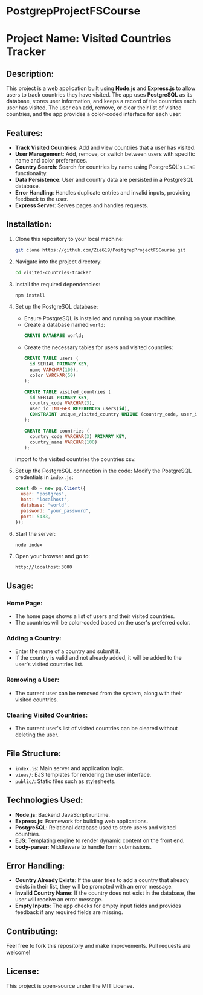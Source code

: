 # PostgrepProjectFSCourse
# Project Name: **Visited Countries Tracker**

## Description:
This project is a web application built using **Node.js** and **Express.js** to allow users to track countries they have visited. The app uses **PostgreSQL** as its database, stores user information, and keeps a record of the countries each user has visited. The user can add, remove, or clear their list of visited countries, and the app provides a color-coded interface for each user.

## Features:
- **Track Visited Countries**: Add and view countries that a user has visited.
- **User Management**: Add, remove, or switch between users with specific name and color preferences.
- **Country Search**: Search for countries by name using PostgreSQL's `LIKE` functionality.
- **Data Persistence**: User and country data are persisted in a PostgreSQL database.
- **Error Handling**: Handles duplicate entries and invalid inputs, providing feedback to the user.
- **Express Server**: Serves pages and handles requests.

## Installation:
1. Clone this repository to your local machine:
    ```bash
    git clone https://github.com/Zie619/PostgrepProjectFSCourse.git
    ```
   
2. Navigate into the project directory:
    ```bash
    cd visited-countries-tracker
    ```

3. Install the required dependencies:
    ```bash
    npm install
    ```

4. Set up the PostgreSQL database:
    - Ensure PostgreSQL is installed and running on your machine.
    - Create a database named `world`:
      ```sql
      CREATE DATABASE world;
      ```
    - Create the necessary tables for users and visited countries:
      ```sql
      CREATE TABLE users (
        id SERIAL PRIMARY KEY,
        name VARCHAR(100),
        color VARCHAR(50)
      );

      CREATE TABLE visited_countries (
        id SERIAL PRIMARY KEY,
        country_code VARCHAR(3),
        user_id INTEGER REFERENCES users(id),
        CONSTRAINT unique_visited_country UNIQUE (country_code, user_id)
      );

      CREATE TABLE countries (
        country_code VARCHAR(3) PRIMARY KEY,
        country_name VARCHAR(100)
      );
      ```
    import to the visited countries the countries csv.

5. Set up the PostgreSQL connection in the code:
    Modify the PostgreSQL credentials in `index.js`:
    ```js
    const db = new pg.Client({
      user: "postgres",
      host: "localhost",
      database: "world",
      password: "your_password",
      port: 5433,
    });
    ```

6. Start the server:
    ```bash
    node index
    ```

7. Open your browser and go to:
    ```
    http://localhost:3000
    ```

## Usage:
### Home Page:
- The home page shows a list of users and their visited countries.
- The countries will be color-coded based on the user's preferred color.
  
### Adding a Country:
- Enter the name of a country and submit it.
- If the country is valid and not already added, it will be added to the user's visited countries list.
  
### Removing a User:
- The current user can be removed from the system, along with their visited countries.
  
### Clearing Visited Countries:
- The current user's list of visited countries can be cleared without deleting the user.

## File Structure:
- `index.js`: Main server and application logic.
- `views/`: EJS templates for rendering the user interface.
- `public/`: Static files such as stylesheets.


## Technologies Used:
- **Node.js**: Backend JavaScript runtime.
- **Express.js**: Framework for building web applications.
- **PostgreSQL**: Relational database used to store users and visited countries.
- **EJS**: Templating engine to render dynamic content on the front end.
- **body-parser**: Middleware to handle form submissions.

## Error Handling:
- **Country Already Exists**: If the user tries to add a country that already exists in their list, they will be prompted with an error message.
- **Invalid Country Name**: If the country does not exist in the database, the user will receive an error message.
- **Empty Inputs**: The app checks for empty input fields and provides feedback if any required fields are missing.

## Contributing:
Feel free to fork this repository and make improvements. Pull requests are welcome!

## License:
This project is open-source under the MIT License.
